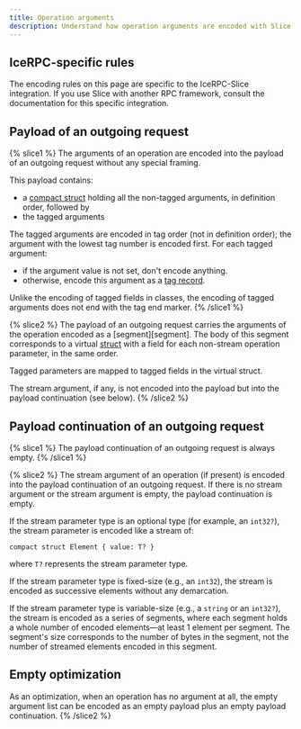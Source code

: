 ```yaml
---
title: Operation arguments
description: Understand how operation arguments are encoded with Slice.
---
```


## IceRPC-specific rules

The encoding rules on this page are specific to the IceRPC-Slice integration. If you use Slice with another RPC
framework, consult the documentation for this specific integration.

## Payload of an outgoing request

{% slice1 %}
The arguments of an operation are encoded into the payload of an outgoing request without any special framing.

This payload contains:

- a [compact struct](constructed-types#struct) holding all the non-tagged arguments, in definition order, followed by
- the tagged arguments

The tagged arguments are encoded in tag order (not in definition order); the argument with the lowest tag number is
encoded first. For each tagged argument:

- if the argument value is not set, don't encode anything.
- otherwise, encode this argument as a [tag record](encoding-only-constructs#tag-record).

Unlike the encoding of tagged fields in classes, the encoding of tagged arguments does not end with the tag end marker.
{% /slice1 %}

{% slice2 %}
The payload of an outgoing request carries the arguments of the operation encoded as a [segment][segment]. The body of
this segment corresponds to a virtual [struct](constructed-types#struct) with a field for each non-stream operation
parameter, in the same order.

Tagged parameters are mapped to tagged fields in the virtual struct.

The stream argument, if any, is not encoded into the payload but into the payload continuation (see below).
{% /slice2 %}

## Payload continuation of an outgoing request

{% slice1 %}
The payload continuation of an outgoing request is always empty.
{% /slice1 %}

{% slice2 %}
The stream argument of an operation (if present) is encoded into the payload continuation of an outgoing request. If
there is no stream argument or the stream argument is empty, the payload continuation is empty.

If the stream parameter type is an optional type (for example, an `int32?`), the stream parameter is encoded like a
stream of:

```slice
compact struct Element { value: T? }
```

where `T?` represents the stream parameter type.

If the stream parameter type is fixed-size (e.g., an `int32`), the stream is encoded as successive elements without any
demarcation.

If the stream parameter type is variable-size (e.g., a `string` or an `int32?`), the stream is encoded as a series of
segments, where each segment holds a whole number of encoded elements—at least 1 element per segment. The segment's size
corresponds to the number of bytes in the segment, not the number of streamed elements encoded in this segment.

## Empty optimization

As an optimization, when an operation has no argument at all, the empty argument list can be encoded as an empty
payload plus an empty payload continuation.
{% /slice2 %}
